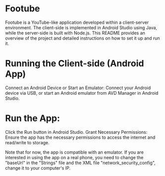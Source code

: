 # Footube
Footube is a YouTube-like application developed within a client-server environment. The client-side is implemented in Android Studio using Java, while the server-side is built with Node.js. This README provides an overview of the project and detailed instructions on how to set it up and run it.

# Running the Client-side (Android App)
Connect an Android Device or Start an Emulator:
Connect your Android device via USB, or start an Android emulator from AVD Manager in Android Studio.
# Run the App:
Click the Run button in Android Studio.
Grant Necessary Permissions:
Ensure the app has the necessary permissions to access the internet and read/write to storage.


Note that for now, the app is compatible with an emulator. If you are interested in using the app on a real phone, you need to change the "baseUrl" in the "Strings" file and the XML file "network_security_config", change it to your computer's IP.


